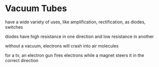 # Vacuum Tubes

have a wide variety of uses, like amplification, rectification, as diodes, switches

diodes have high resistance in one direction and low resistance in another

without a vacuum, electrons will crash into air molecules

for a tv, an electron gun fires electrons while a magnet steers it in the correct direction
